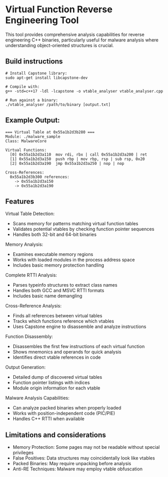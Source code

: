 # Virtual Function Reverse Engineering Tool

This tool provides comprehensive analysis capabilities for reverse engineering 
C++ binaries, particularly useful for malware analysis where understanding 
object-oriented structures is crucial.

## Build instructions

```commandline
# Install Capstone library:
sudo apt-get install libcapstone-dev

# Compile with:
g++ -std=c++17 -ldl -lcapstone -o vtable_analyser vtable_analyser.cpp

# Run against a binary:
./vtable_analyser /path/to/binary [output.txt]
```

## Example Output:

```commandline
=== Virtual Table at 0x55a1b2d3b280 ===
Module: ./malware_sample
Class: MalwareCore

Virtual Functions:
  [0] 0x55a1b2d3a110  mov rdi, rbx | call 0x55a1b2d3a200 | ret
  [1] 0x55a1b2d3a150  push rbp | mov rbp, rsp | sub rsp, 0x20
  [2] 0x55a1b2d3a190  jmp 0x55a1b2d3a250 | nop | nop

Cross-References:
  0x55a1b2d3b300 references:
    -> 0x55a1b2d3a150
    -> 0x55a1b2d3a190
```

## Features

Virtual Table Detection:

* Scans memory for patterns matching virtual function tables
* Validates potential vtables by checking function pointer sequences
* Handles both 32-bit and 64-bit binaries

Memory Analysis:

* Examines executable memory regions
* Works with loaded modules in the process address space
* Includes basic memory protection handling

Complete RTTI Analysis:

* Parses typeinfo structures to extract class names
* Handles both GCC and MSVC RTTI formats
* Includes basic name demangling

Cross-Reference Analysis:

* Finds all references between virtual tables
* Tracks which functions reference which vtables
* Uses Capstone engine to disassemble and analyze instructions

Function Disassembly:

* Disassembles the first few instructions of each virtual function
* Shows mnemonics and operands for quick analysis
* Identifies direct vtable references in code

Output Generation:

* Detailed dump of discovered virtual tables
* Function pointer listings with indices
* Module origin information for each vtable

Malware Analysis Capabilities:

* Can analyze packed binaries when properly loaded
* Works with position-independent code (PIC/PIE)
* Handles C++ RTTI when available

## Limitations and considerations

* Memory Protection: Some pages may not be readable without special privileges
* False Positives: Data structures may coincidentally look like vtables
* Packed Binaries: May require unpacking before analysis
* Anti-RE Techniques: Malware may employ vtable obfuscation